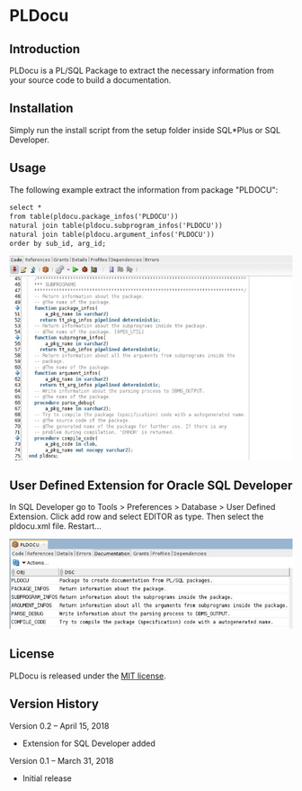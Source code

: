 # PLDocu

## Introduction
PLDocu is a PL/SQL Package to extract the necessary information from your source code to build a documentation.

## Installation
Simply run the install script from the setup folder inside SQL*Plus or SQL Developer.

## Usage
The following example extract the information from package "PLDOCU":

```
select * 
from table(pldocu.package_infos('PLDOCU'))
natural join table(pldocu.subprogram_infos('PLDOCU'))
natural join table(pldocu.argument_infos('PLDOCU'))
order by sub_id, arg_id;
```

![Usage example in SQL Developer](usage_example.gif)

## User Defined Extension for Oracle SQL Developer

In SQL Developer go to Tools > Preferences > Database > User Defined Extension.
Click add row and select EDITOR as type. Then select the pldocu.xml file. 
Restart...

![PLDOCU SQL Developer Extension](sqldeveloper_extension.jpg)

## License
PLDocu is released under the [MIT license](https://github.com/teotiger/pldocu/blob/master/license.txt).

## Version History
Version 0.2 – April 15, 2018
* Extension for SQL Developer added

Version 0.1 – March 31, 2018
* Initial release


